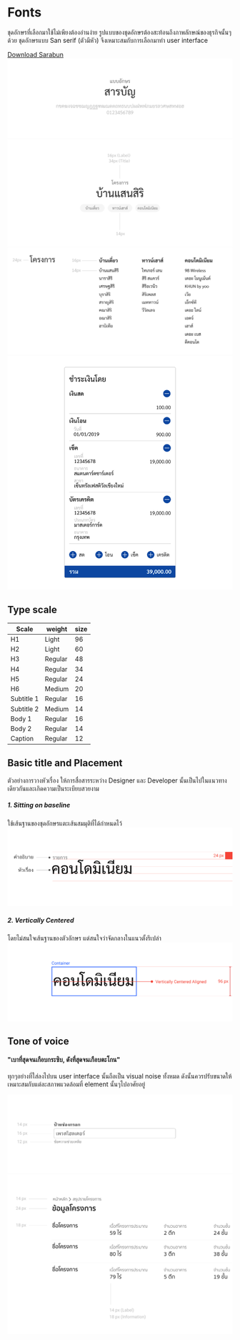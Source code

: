 Fonts
==========
ชุดอักษรที่เลือกมาใช้ไม่เพียงต้องอ่านง่าย รูปแบบของชุดอักษรต้องสะท้อนถึงภาพลักษณ์ของธุรกิจนั้นๆด้วย ชุดอักษรแบบ San serif (ตัวมีหัว) จึงเหมาะสมกับการเลือกมาทำ user interface 

[Download Sarabun](https://fonts.google.com/specimen/Sarabun)
![Roboto-SanSerif](images/visual-font/Fontthai-Fontselection.png)
![Roboto-SanSerif](images/visual-font/Fontthai-title.png)
![Roboto-SanSerif](images/visual-font/Fontthai-Body.png)
![Roboto-SanSerif](images/visual-font/Fontthai-interface.png)

## Type scale

| Scale       | weight      | size        |
| ----------- | ----------- | ----------- |
| H1          | Light       | 96          |
| H2          | Light       | 60          |
| H3          | Regular     | 48          |
| H4          | Regular     | 34          |
| H5          | Regular     | 24          |
| H6          | Medium      | 20          |
| Subtitle 1  | Regular     | 16          |
| Subtitle 2  | Medium      | 14          |
| Body 1      | Regular     | 16          |
| Body 2      | Regular     | 14          |
| Caption     | Regular     | 12          |

## Basic title and Placement
ตัวอย่างการวางหัวเรื่อง ให้การสื่อสารระหว่าง Designer และ Developer นั้นเป็นไปในแนวทางเดียวกันและเกิดความเป็นระเบียบสวยงาม

##### 1. Sitting on baseline
ใช้เส้นฐานของชุดอักษรแตะเส้นสมมุติที่ได้กำหนดไว้
![baseline](images/visual-font/04.jpg)

##### 2. Vertically Centered
โดยไม่สนใจเส้นฐานของตัวอักษร แต่สนใจว่าจัดกลางในแนวตั้งรึเปล่า
![vertically](images/visual-font/05.jpg)


## Tone of voice
#### "เบาที่สุดจนเกือบกระซิบ, ดังที่สุดจนเกือบตะโกน"
ทุกๆอย่างที่ใส่ลงไปบน user interface นั้นถือเป็น visual noise ทั้งหมด ดังนั้นควรปรับขนาดให้เหมาะสมกับแต่ละสภาพแวดล้อมที่ element นั้นๆไปอาศัยอยู่

![inputbox](images/visual-font/06.jpg)
![listofitem](images/visual-font/07.jpg)